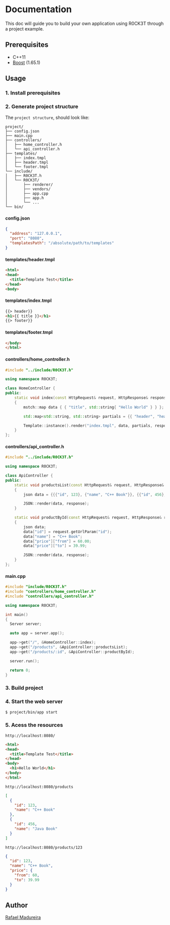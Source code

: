 # Documentation
This doc will guide you to build your own application using R0CK3T through a project example.

## Prerequisites
- C++11
- [Boost](http://www.boost.org/) (1.65.1)

## Usage

### 1. Install prerequisites

### 2. Generate project structure
The `project structure`, should look like:

```
project/
├── config.json
├── main.cpp
├── controllers/
│   ├── home_controller.h
│   └── api_controller.h
├── templates/
│   ├── index.tmpl
│   ├── header.tmpl
│   └── footer.tmpl
└── include/
│   ├── R0CK3T.h
│   └── R0CK3T/
│       ├── renderer/
│       ├── vendors/
│       ├── app.cpp
│       ├── app.h
│       └── ...
└── bin/
```

#### config.json
```json
{
  "address": "127.0.0.1",
  "port": "8080",
  "templatesPath": "/absolute/path/to/templates"
}
```

#### templates/header.tmpl
```html
<html>
<head>
  <title>Template Test</title>
</head>
<body>
```

#### templates/index.tmpl
```html
{{> header}}
<h1>{{ title }}</h1>
{{> footer}}
```

#### templates/footer.tmpl
```html
</body>
</html>
```

#### controllers/home_controller.h
```c++
#include "../include/R0CK3T.h"

using namespace R0CK3T;

class HomeController {
public:
    static void index(const HttpRequest& request, HttpResponse& response)
    {
        mstch::map data { { "title", std::string{ "Hello World" } } };

        std::map<std::string, std::string> partials = {{ "header", "header.tmpl" },{ "footer", "footer.tmpl" }};

        Template::instance().render("index.tmpl", data, partials, response);
    }
};
```

#### controllers/api_controller.h
```c++
#include "../include/R0CK3T.h"

using namespace R0CK3T;

class ApiController {
public:
    static void productsList(const HttpRequest& request, HttpResponse& response)
    {
        json data = {{{"id", 123}, {"name", "C++ Book"}}, {{"id", 456}, {"name", "Java Book"}}};

        JSON::render(data, response);
    }

    static void productById(const HttpRequest& request, HttpResponse& response)
    {
        json data;
        data["id"] = request.getUrlParam("id");
        data["name"] = "C++ Book";
        data["price"]["from"] = 60.00;
        data["price"]["to"] = 39.99;

        JSON::render(data, response);
    }
};
```

#### main.cpp
```c++
#include "include/R0CK3T.h"
#include "controllers/home_controller.h"
#include "controllers/api_controller.h"

using namespace R0CK3T;

int main()
{
  Server server;

  auto app = server.app();

  app->get("/", &HomeController::index);
  app->get("/products", &ApiController::productsList);
  app->get("/products/:id", &ApiController::productById);

  server.run();

  return 0;
}
```

### 3. Build project

### 4. Start the web server
```sh
$ project/bin/app start
```

### 5. Acess the resources
```
http://localhost:8080/
```

```html
<html>
<head>
  <title>Template Test</title>
</head>
<body>
  <h1>Hello World</h1>
</body>
</html>
```

```
http://localhost:8080/products
```

```json
[
  {
    "id": 123,
    "name": "C++ Book"
  },
  {
    "id": 456,
    "name": "Java Book"
  }
]
```

```
http://localhost:8080/products/123
```

```json
{
  "id": 123,
  "name": "C++ Book",
  "price": {
    "from": 60,
    "to": 39.99
  }
}
```

## Author

[Rafael Madureira](https://github.com/madureira)
